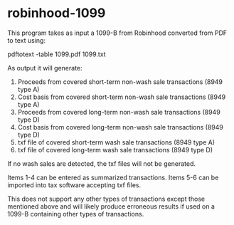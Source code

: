 # robinhood-1099

This program takes as input a 1099-B from Robinhood converted from
PDF to text using:

pdftotext -table 1099.pdf 1099.txt

As output it will generate:
1. Proceeds from covered short-term non-wash sale transactions (8949 type A)
2. Cost basis from covered short-term non-wash sale transactions (8949 type A)
3. Proceeds from covered long-term non-wash sale transactions (8949 type D)
4. Cost basis from covered long-term non-wash sale transactions (8949 type D)
5. txf file of covered short-term wash sale transactions (8949 type A)
6. txf file of covered long-term wash sale transactions (8949 type D)

If no wash sales are detected, the txf files will not be generated.

Items 1-4 can be entered as summarized transactions.
Items 5-6 can be imported into tax software accepting txf files.

This does not support any other types of transactions except those
mentioned above and will likely produce erroneous results if used on
a 1099-B containing other types of transactions.
